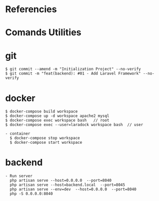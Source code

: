 # Referencies

# Comands Utilities
  # git
    $ git commit --amend -m "Initialization Project" --no-verify
    $ git commit -m "feat(backend): #01 - Add Laravel Framework" --no-verify

  # docker
    $ docker-compose build workspace
    $ docker-compose up -d workspace apache2 mysql
    $ docker-compose exec workspace bash   // root
    $ docker-compose exec --user=laradock workspace bash  // user

    - container
      $ docker-compose stop workspace
      $ docker-compose start workspace

  # backend
    - Run server
      php artisan serve --host=0.0.0.0  --port=8040
      php artisan serve --host=backend.local  --port=8045
      php artisan serve --env=dev  --host=0.0.0.0  --port=8040
      php -S 0.0.0.0:8040 
